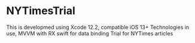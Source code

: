 # NYTimesTrial
This is developmed using Xcode 12.2, compatible iOS 13+ 
Technologies in use, MVVM with RX swift for data binding
Trial for NYTimes articles 
